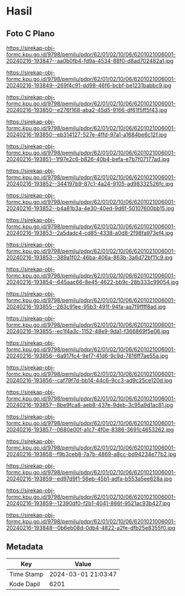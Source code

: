 # Hasil

## Foto C Plano

https://sirekap-obj-formc.kpu.go.id/9798/pemilu/pdpr/62/01/02/10/06/6201021006001-20240216-193847--aa0b0fb4-fd9a-4534-88f0-d8ad702482a1.jpg

https://sirekap-obj-formc.kpu.go.id/9798/pemilu/pdpr/62/01/02/10/06/6201021006001-20240216-193849--269f4c91-dd98-46f6-bcbf-be1231babbc9.jpg

https://sirekap-obj-formc.kpu.go.id/9798/pemilu/pdpr/62/01/02/10/06/6201021006001-20240216-193850--e276f168-aba2-45d5-9166-df61f5ff5f43.jpg

https://sirekap-obj-formc.kpu.go.id/9798/pemilu/pdpr/62/01/02/10/06/6201021006001-20240216-193850--eb314127-527e-4ffd-97a1-a1684be6c12f.jpg

https://sirekap-obj-formc.kpu.go.id/9798/pemilu/pdpr/62/01/02/10/06/6201021006001-20240216-193851--1f97e2c6-b826-40b4-befa-e7b7f07177ad.jpg

https://sirekap-obj-formc.kpu.go.id/9798/pemilu/pdpr/62/01/02/10/06/6201021006001-20240216-193852--344197b9-87c1-4a24-9105-ad98332526fc.jpg

https://sirekap-obj-formc.kpu.go.id/9798/pemilu/pdpr/62/01/02/10/06/6201021006001-20240216-193852--b4a81b3a-4e30-40ed-9d6f-50107600bb15.jpg

https://sirekap-obj-formc.kpu.go.id/9798/pemilu/pdpr/62/01/02/10/06/6201021006001-20240216-193853--2a5dadc4-cd85-4338-a0d8-2f98fa973ef4.jpg

https://sirekap-obj-formc.kpu.go.id/9798/pemilu/pdpr/62/01/02/10/06/6201021006001-20240216-193853--389a1f02-46ba-406a-863b-3a6d72bf11c9.jpg

https://sirekap-obj-formc.kpu.go.id/9798/pemilu/pdpr/62/01/02/10/06/6201021006001-20240216-193854--645aac66-8e45-4622-bb9c-28b333c99054.jpg

https://sirekap-obj-formc.kpu.go.id/9798/pemilu/pdpr/62/01/02/10/06/6201021006001-20240216-193855--263c91ee-95b3-491f-94fa-aa7f9ffff8ad.jpg

https://sirekap-obj-formc.kpu.go.id/9798/pemilu/pdpr/62/01/02/10/06/6201021006001-20240216-193855--ec1f4a3c-1152-48e9-9da1-f366869f5e06.jpg

https://sirekap-obj-formc.kpu.go.id/9798/pemilu/pdpr/62/01/02/10/06/6201021006001-20240216-193856--6a917fc4-9ef7-41d6-9c9d-7816ff7ae55a.jpg

https://sirekap-obj-formc.kpu.go.id/9798/pemilu/pdpr/62/01/02/10/06/6201021006001-20240216-193856--caf79f7d-bb14-44c6-9cc3-ad9c25ce120d.jpg

https://sirekap-obj-formc.kpu.go.id/9798/pemilu/pdpr/62/01/02/10/06/6201021006001-20240216-193857--8be9fca8-aeb8-437e-9deb-3c95a9d1ac81.jpg

https://sirekap-obj-formc.kpu.go.id/9798/pemilu/pdpr/62/01/02/10/06/6201021006001-20240216-193857--0680e00f-a1c7-4f0e-8386-3691c4653262.jpg

https://sirekap-obj-formc.kpu.go.id/9798/pemilu/pdpr/62/01/02/10/06/6201021006001-20240216-193858--f9b3ceb8-7a7b-4869-a8cc-bd94234e77b2.jpg

https://sirekap-obj-formc.kpu.go.id/9798/pemilu/pdpr/62/01/02/10/06/6201021006001-20240216-193859--ed97d9f1-56eb-45b1-adfa-b553a5ee628a.jpg

https://sirekap-obj-formc.kpu.go.id/9798/pemilu/pdpr/62/01/02/10/06/6201021006001-20240216-193859--12390df0-f2b1-4041-866f-9521ac93b427.jpg

https://sirekap-obj-formc.kpu.go.id/9798/pemilu/pdpr/62/01/02/10/06/6201021006001-20240216-193848--0b6eb08d-0db4-4822-a2fe-dfb25e8355f0.jpg


## Metadata

| Key        | Value               |
| ---------- | ------------------- |
| Time Stamp | 2024-03-01 21:03:47 |
| Kode Dapil | 6201                |



